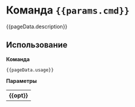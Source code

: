 <script setup>
import { useData } from 'vitepress'
const { params } = useData()
import { data } from '../../loaders/cli.data.ts'

const pageData = data[params.value.cmd]

const tableHeader = { name: 'Название', shorthand: 'Сокращение', default_value: 'Значение по умолчанию', usage: 'Описание' }
let options = pageData.options.map(opt => {
return  Object.keys(tableHeader).reduce((acc, key) => {
acc[key] = opt[key]
return acc
}, {})
})

options = [ Object.values(tableHeader), ...options]
</script>

# Команда `{{params.cmd}}`

{{pageData.description}}

## Использование

**Команда**

```shell-vue
{{pageData.usage}}
```

**Параметры**

<table>
  <tr v-for="row of options">
    <th v-for="opt of row" >{{opt}}</th>
  </tr>
</table>